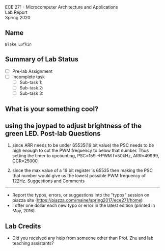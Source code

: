 ECE 271 - Microcomputer Architecture and Applications  
Lab Report  
Spring 2020


Name
-----------
```
Blake Lufkin
```

Summary of Lab Status
-------
- [ ] Pre-lab Assignment  
- [ ] Incomplete task  
    - [ ] Sub-task 1:   
    - [ ] Sub-task 2:   
    - [ ] Sub-task 3:   

What is your something cool?
-------
using the joypad to adjust brightness of the green LED. 
Post-lab Questions
-------
1) since ARR needs to be under 65535(16 bit value) the PSC needs to be high enough to cut the PWM frequency to below that
number. Thus setting the timer to upcounting, PSC=159 ->PWM f=50kHz, ARR=49999, CCR=25000

2) since the max value of a 16 bit register is 65535 then making the PSC that number would give us the lowest
possible PWM frequency of 122Hz. 
Suggestions and Comments
-------
* Report the typos, errors, or suggestions into the "typos" session on piazza site (https://piazza.com/maine/spring2017/ece271/home)
* I offer one dollar each new typo or error in the latest edition (printed in May, 2016).

Lab Credits
-------
* Did you received any help from someone other than Prof. Zhu and lab teaching assistants?
